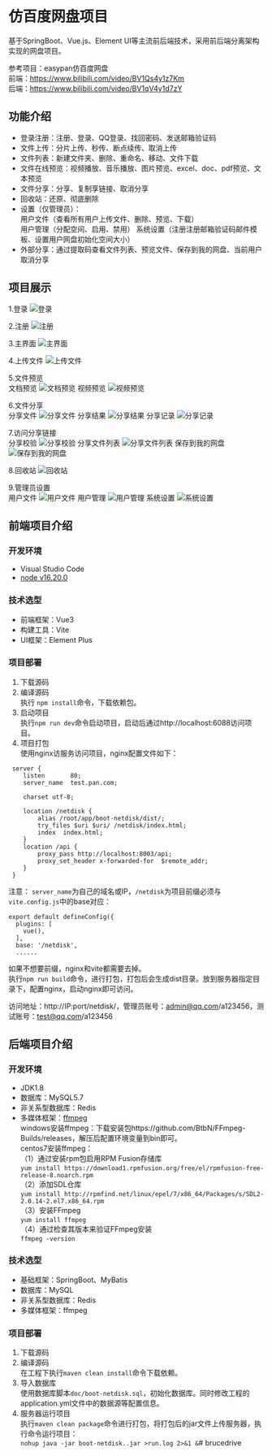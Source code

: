 # 仿百度网盘项目

基于SpringBoot、Vue.js、Element UI等主流前后端技术，采用前后端分离架构实现的网盘项目。

参考项目：easypan仿百度网盘  
前端：https://www.bilibili.com/video/BV1Qs4y1z7Km  
后端：https://www.bilibili.com/video/BV1qV4y1d7zY


## 功能介绍
* 登录注册：注册、登录、QQ登录、找回密码、发送邮箱验证码
* 文件上传：分片上传、秒传、断点续传、取消上传
* 文件列表：新建文件夹、删除、重命名、移动、文件下载
* 文件在线预览：视频播放、音乐播放、图片预览、excel、doc、pdf预览、文本预览
* 文件分享：分享、复制享链接、取消分享
* 回收站：还原、彻底删除
* 设置（仅管理员）：  
  用户文件（查看所有用户上传文件、删除、预览、下载）  
  用户管理（分配空间、启用、禁用）
  系统设置（注册注册邮箱验证码邮件模板、设置用户网盘初始化空间大小）
* 外部分享：通过提取码查看文件列表、预览文件、保存到我的网盘、当前用户取消分享


## 项目展示
1.登录
![登录](doc/登录.png)

2.注册
![注册](doc/注册.png)

3.主界面
![主界面](doc/主界面.png)

4.上传文件
![上传文件](doc/上传文件.png)

5.文件预览  
文档预览
![文档预览](doc/文档预览.png)
视频预览
![视频预览](doc/视频预览.png)

6.文件分享  
分享文件
![分享文件](doc/分享文件.png)
分享结果
![分享结果](doc/分享结果.png)
分享记录
![分享记录](doc/分享记录.png)

7.访问分享链接  
分享校验
![分享校验](doc/分享校验.png)
分享文件列表
![分享文件列表](doc/分享文件列表.png)
保存到我的网盘
![保存到我的网盘](doc/保存到我的网盘.png)

8.回收站
![回收站](doc/回收站.png)

9.管理员设置  
用户文件
![用户文件](doc/管理员设置-用户文件.png)
用户管理
![用户管理](doc/管理员设置-用户管理.png)
系统设置
![系统设置](doc/管理员设置-系统设置.png)


## 前端项目介绍
### 开发环境
* Visual Studio Code
* [node v16.20.0](https://nodejs.org/download/release/v16.20.0/)

### 技术选型
* 前端框架：Vue3
* 构建工具：Vite
* UI框架：Element Plus

### 项目部署
1. 下载源码
2. 编译源码  
执行 `npm install`命令，下载依赖包。
3. 启动项目  
执行`npm run dev`命令启动项目，启动后通过http://localhost:6088访问项目。
4. 项目打包  
使用nginx访服务访问项目，nginx配置文件如下：
```
 server {
    listen       80;
    server_name  test.pan.com;

    charset utf-8;

    location /netdisk {
        alias /root/app/boot-netdisk/dist/;
        try_files $uri $uri/ /netdisk/index.html;
        index  index.html;
    }
    location /api {
        proxy_pass http://localhost:8003/api;
        proxy_set_header x-forwarded-for  $remote_addr;
    }
 }
```
注意： `server_name`为自己的域名或IP，`/netdisk`为项目前缀必须与`vite.config.js`中的base对应：
```
export default defineConfig({
  plugins: [
    vue(),
  ],
  base: '/netdisk',
  ......
```
如果不想要前缀，nginx和vite都需要去掉。  
执行`npm run build`命令，进行打包，打包后会生成dist目录。放到服务器指定目录下，配置nginx，启动nginx即可访问。

访问地址：http://IP:port/netdisk/，管理员账号：admin@qq.com/a123456，测试账号：test@qq.com/a123456

## 后端项目介绍
### 开发环境
* JDK1.8
* 数据库：MySQL5.7
* 非关系型数据库：Redis
* 多媒体框架：[ffmpeg](https://ffmpeg.org/download.html)  
windows安装ffmpeg：下载安装包https://github.com/BtbN/FFmpeg-Builds/releases，解压后配置环境变量到bin即可。  
centos7安装ffmpeg：  
（1）通过安装rpm包启用RPM Fusion存储库  
`yum install https://download1.rpmfusion.org/free/el/rpmfusion-free-release-8.noarch.rpm`  
（2）添加SDL仓库  
`yum install http://rpmfind.net/linux/epel/7/x86_64/Packages/s/SDL2-2.0.14-2.el7.x86_64.rpm`  
（3）安装FFmpeg  
`yum install ffmpeg`  
（4）通过检查其版本来验证FFmpeg安装  
`ffmpeg -version`

### 技术选型
* 基础框架：SpringBoot、MyBatis
* 数据库：MySQL
* 非关系型数据库：Redis
* 多媒体框架：ffmpeg

### 项目部署
1. 下载源码
2. 编译源码  
在工程下执行`maven clean install`命令下载依赖。
3. 导入数据库  
使用数据库脚本`doc/boot-netdisk.sql`，初始化数据库。同时修改工程的application.yml文件中的数据源等配置信息。
4. 服务器运行项目  
执行`maven clean package`命令进行打包，将打包后的jar文件上传服务器，执行命令运行项目：  
`nohup java -jar boot-netdisk..jar >run.log 2>&1 &`#   b r u c e d r i v e  
 